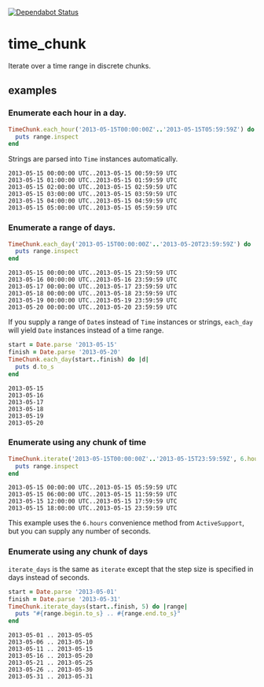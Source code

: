 [![Dependabot Status](https://api.dependabot.com/badges/status?host=github&repo=tedconf/time_chunk&identifier=8018759)](https://dependabot.com)

# time_chunk

Iterate over a time range in discrete chunks.

## examples

### Enumerate each hour in a day.
```ruby
TimeChunk.each_hour('2013-05-15T00:00:00Z'..'2013-05-15T05:59:59Z') do |range|
  puts range.inspect
end
```

Strings are parsed into `Time` instances automatically.

```
2013-05-15 00:00:00 UTC..2013-05-15 00:59:59 UTC
2013-05-15 01:00:00 UTC..2013-05-15 01:59:59 UTC
2013-05-15 02:00:00 UTC..2013-05-15 02:59:59 UTC
2013-05-15 03:00:00 UTC..2013-05-15 03:59:59 UTC
2013-05-15 04:00:00 UTC..2013-05-15 04:59:59 UTC
2013-05-15 05:00:00 UTC..2013-05-15 05:59:59 UTC
```

### Enumerate a range of days.

```ruby
TimeChunk.each_day('2013-05-15T00:00:00Z'..'2013-05-20T23:59:59Z') do |range|
  puts range.inspect
end
```

```
2013-05-15 00:00:00 UTC..2013-05-15 23:59:59 UTC
2013-05-16 00:00:00 UTC..2013-05-16 23:59:59 UTC
2013-05-17 00:00:00 UTC..2013-05-17 23:59:59 UTC
2013-05-18 00:00:00 UTC..2013-05-18 23:59:59 UTC
2013-05-19 00:00:00 UTC..2013-05-19 23:59:59 UTC
2013-05-20 00:00:00 UTC..2013-05-20 23:59:59 UTC
```

If you supply a range of `Date`s instead of `Time` instances or strings,
`each_day` will yield `Date` instances instead of a time range.

```ruby
start = Date.parse '2013-05-15'
finish = Date.parse '2013-05-20'
TimeChunk.each_day(start..finish) do |d|
  puts d.to_s
end
```

```
2013-05-15
2013-05-16
2013-05-17
2013-05-18
2013-05-19
2013-05-20
```


### Enumerate using any chunk of time

```ruby
TimeChunk.iterate('2013-05-15T00:00:00Z'..'2013-05-15T23:59:59Z', 6.hours) do |range|
  puts range.inspect
end
```

```
2013-05-15 00:00:00 UTC..2013-05-15 05:59:59 UTC
2013-05-15 06:00:00 UTC..2013-05-15 11:59:59 UTC
2013-05-15 12:00:00 UTC..2013-05-15 17:59:59 UTC
2013-05-15 18:00:00 UTC..2013-05-15 23:59:59 UTC
```

This example uses the `6.hours` convenience method from `ActiveSupport`, but you
can supply any number of seconds.

### Enumerate using any chunk of days

`iterate_days` is the same as `iterate` except that the step size is specified
in days instead of seconds.

```ruby
start = Date.parse '2013-05-01'
finish = Date.parse '2013-05-31'
TimeChunk.iterate_days(start..finish, 5) do |range|
  puts "#{range.begin.to_s} .. #{range.end.to_s}"
end
```

```
2013-05-01 .. 2013-05-05
2013-05-06 .. 2013-05-10
2013-05-11 .. 2013-05-15
2013-05-16 .. 2013-05-20
2013-05-21 .. 2013-05-25
2013-05-26 .. 2013-05-30
2013-05-31 .. 2013-05-31
```
